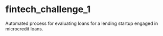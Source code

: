 # fintech_challenge_1

Automated process for evaluating loans for a lending startup engaged in microcredit loans.

